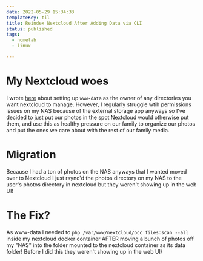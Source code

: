 ```yaml
---
date: 2022-05-29 15:34:33
templateKey: til
title: Reindex Nextcloud After Adding Data via CLI
status: published
tags:
  - homelab
  - linux

---
```


# My Nextcloud woes

I wrote [here]("nextcloud-permissions-with-zfs-and-ansible-nas") about setting
up `www-data` as the owner of any directories you want nextcloud to manage.
However, I regularly struggle wtih permissions issues on my NAS because of the
external storage app anyways so I've decided to just put our photos in the spot
Nextcloud would otherwise put them, and use this as healthy pressure on our
family to organize our photos and put the ones we care about with the rest of
our family media.

# Migration

Because I had a ton of photos on the NAS anyways that I wanted moved over to
Nextcloud I just rsync'd the photos directory on my NAS to the user's photos
directory in nextcloud but they weren't showing up in the web UI!

# The Fix?

As www-data I needed to `php /var/www/nextcloud/occ files:scan --all` inside my
nextcloud docker container AFTER moving a bunch of photos off my "NAS" into the
folder mounted to the nextcloud container as its data folder! Before I did this
they weren't showing up in the web UI/
